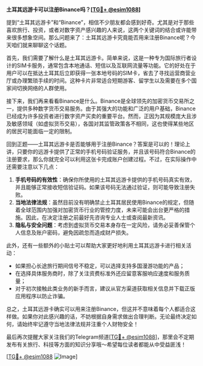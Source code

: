 **土耳其远游卡可以注册Binance吗？[[TG💪+ @esim1088](https://t.me/s/esim1088)]**

提到“土耳其远游卡”和“Binance”，相信不少朋友都会感到好奇。尤其是对于那些喜欢旅行、投资，或者对数字资产感兴趣的人来说，这两个关键词的结合或许能带来很多想象空间。那么问题来了：土耳其远游卡究竟能否用来注册Binance呢？今天咱们就来聊聊这个话题。

首先，我们需要了解什么是土耳其远游卡。简单来说，这是一种专为国际旅行者设计的SIM卡服务，通常包含本地通话、短信以及互联网流量等功能。它的好处在于用户可以在抵达土耳其后立即获得一张本地号码的SIM卡，省去了寻找运营商营业厅或办理繁琐手续的时间。这种卡片非常适合短期游客、留学生以及需要在多个国家间切换网络的人群使用。

接下来，我们再来看看Binance是什么。Binance是全球领先的加密货币交易所之一，提供多种数字货币交易服务。由于其强大的功能和广泛的用户基础，Binance已经成为许多投资者进行数字资产买卖的重要平台。然而，正因为其规模庞大且涉及敏感领域（如虚拟货币交易），各国对其监管政策各不相同，这也使得某些地区的居民可能面临一定的限制。

回到正题——土耳其远游卡是否能够用于注册Binance？答案是可以的！理论上讲，只要你的远游卡提供了正常的手机号码验证服务，并且该号码符合Binance的注册要求，那么你就完全可以利用这张卡完成账户创建过程。不过，在实际操作中还需要注意以下几点：

1. **手机号码的有效性**：确保你所使用的土耳其远游卡提供的手机号码真实有效，并且能够正常接收短信验证码。如果该号码无法通过验证，则可能导致注册失败。
2. **当地法律法规**：虽然目前没有明确禁止土耳其居民使用Binance的规定，但随着全球范围内加强对加密货币行业的管控力度，未来可能会出台更严格的措施。因此，在决定注册之前最好先咨询专业人士或查阅最新资讯。
3. **隐私与安全问题**：考虑到虚拟货币交易本身存在一定风险，请务必妥善保管个人信息及账户密码，避免因疏忽而造成财产损失。

此外，还有一些额外的小贴士可以帮助大家更好地利用土耳其远游卡进行相关活动：
- 如果担心长途旅行期间信号不稳定，可以选择支持多国漫游功能的产品；
- 在选择具体服务商时，除了关注资费标准外还应留意客服响应速度和服务质量；
- 对于初次接触此类业务的新手而言，建议从官方渠道获取相关信息并下载正版应用程序以防止诈骗。

总之，土耳其远游卡确实可以用来注册Binance，但这并不意味着每个人都适合这样做。如果你对此感兴趣的话，不妨根据自身需求做出合理判断。无论最终决定如何，请始终牢记遵守当地法律法规并注重个人财物安全！

最后再次提醒大家关注我们的Telegram频道[[TG💪+ @esim1088](https://t.me/s/esim1088)]，那里会不定期发布有关旅行、科技等方面的知识分享哦～希望每位读者都能从中受益匪浅！

[[TG💪+ @esim1088](https://t.me/s/esim1088) ![Image](https://i.postimg.cc/4NQfJmqS/Snipaste-2025-05-13-00-14-12.png)]